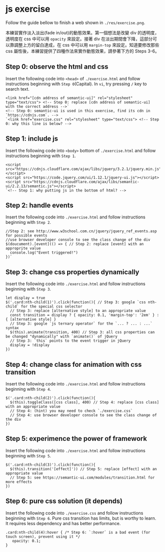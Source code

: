 # js exercise

Follow the guide bellow to finish a web shown in `./res/exercise.png`.

本練習實作淡入淡出(fade in/out)的動態效果。第一個想法是改變 div 的透明度，透明度在 css 中可以用 `opacity` 來設定。接著 div 在淡出期間會下降，這部分可以靠調整上方的留白達成，在 css 中可以用 `margin-top` 來設定。知道要修改那些 css 屬性後，本練習提供了四種作法來實作動態效果，請參著下方的 Steps 3-6。

## Step 0: observe the html and css

Insert the following code into `<head>` of `./exercise.html` and follow instructions beginning with `Step 0`(Capital). In `vi`, try pressing `/` key to search text.

```
<link href="[cdn address of semantic-ui]" rel="stylesheet" type="text/css"> <!-- Step 0: replace [cdn address of semantic-ui] with the correct address -->`
<!-- Step 0: semantic-ui is used in this exercise, find its cdn in `https://cdnjs.com`. -->
`<link href="exercise.css" rel="stylesheet" type="text/css"> <!-- Step 0: why this line is below? -->
```

## Step 1: include js

Insert the following code into `<body>` bottom of `./exercise.html` and follow instructions beginning with `Step 1`.

```
<script src="https://cdnjs.cloudflare.com/ajax/libs/jquery/3.2.1/jquery.min.js"></script>
<script src="https://code.jquery.com/ui/1.12.1/jquery-ui.js"></script>
<script src="https://cdnjs.cloudflare.com/ajax/libs/semantic-ui/2.2.13/semantic.js"></script>
`<!-- Step 1: why putting js in the bottom of html? -->
```

## Step 2: handle events

Insert the following code into `./exercise.html` and follow instructions beginning with `Step 2`.

```
//Step 2: see http://www.w3school.com.cn/jquery/jquery_ref_events.asp for possible events
//use browser developer console to see the class change of the div
$(doucument).[event](() => { // Step 2: replace [event] with an approprite value
  console.log("Event triggered!")
})`
```


## Step 3: change css properties dynamically

Insert the following code into `./exercise.html` and follow instructions beginning with `Step 3`.

```
let display = true
$('.card:nth-child(1)').click(function(){ // Step 3: google `css nth-child` for the special css selector
  // Step 3: replace [alternative style] to an appropriate value
  const transition = display ? { opacity: 0.1, 'margin-top': '2em' } : { [alternative style] } 
  // Step 3: google `js ternary operator` for the `... ? ... : ...` syntax
  $(this).animate(transition, 400) // Step 3: all css properties can be changed "dynamically" with `animate()` of jQuery
  // Step 3: `this` points to the event trigger in jQuery
  display = !display
})
```

## Step 4: change class for animation with css transition

Insert the following code into `./exercise.html` and follow instructions beginning with `Step 4`.

```
$('.card:nth-child(2)').click(function(){
  $(this).toggleClass([css class], 400) // Step 4: replace [css class] with an appropriate value
  // Step 4: (hint) you may need to check `./exercise.css`
  // Step 4: use browser developer console to see the class change of the div
})
```

## Step 5: experimence the power of framework

Insert the following code into `./exercise.html` and follow instructions beginning with `Step 5`.

```
$('.card:nth-child(3)').click(function(){
  $(this).transition('[effect]')) // Step 5: replace [effect] with an appropriate value
  // Step 5: see https://semantic-ui.com/modules/transition.html for more effects
})
```

## Step 6: pure css solution (it depends)

Insert the following code into `./exercise.css` and follow instructions beginning with `Step 6`. Pure css transition has limits, but is worthy to learn. It requires less dependency and has better performance.

```
.card:nth-child(4):hover { /* Step 6: `:hover` is a bad event (for touch screen), prevent using it */
   opacity: 0.1;
}
```
